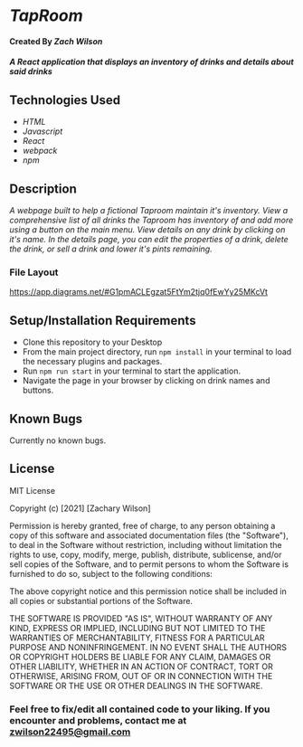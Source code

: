 # _TapRoom_

#### Created By _**Zach Wilson**_

#### _A React application that displays an inventory of drinks and details about said drinks_

## Technologies Used

* _HTML_
* _Javascript_
* _React_
* _webpack_
* _npm_

## Description

_A webpage built to help a fictional Taproom maintain it's inventory. View a comprehensive list of all drinks the Taproom has inventory of and add more using a button on the main menu. View details on any drink by clicking on it's name. In the details page, you can edit the properties of a drink, delete the drink, or sell a drink and lower it's pints remaining._

### File Layout

https://app.diagrams.net/#G1pmACLEgzat5FtYm2tjq0fEwYy25MKcVt

## Setup/Installation Requirements

* Clone this repository to your Desktop
* From the main project directory, run `npm install` in your terminal to load the necessary plugins and packages.
* Run `npm run start` in your terminal to start the application.
* Navigate the page in your browser by clicking on drink names and buttons.

## Known Bugs

Currently no known bugs.

## License

MIT License

Copyright (c) [2021] [Zachary Wilson]

Permission is hereby granted, free of charge, to any person obtaining a copy
of this software and associated documentation files (the "Software"), to deal
in the Software without restriction, including without limitation the rights
to use, copy, modify, merge, publish, distribute, sublicense, and/or sell
copies of the Software, and to permit persons to whom the Software is
furnished to do so, subject to the following conditions:

The above copyright notice and this permission notice shall be included in all
copies or substantial portions of the Software.

THE SOFTWARE IS PROVIDED "AS IS", WITHOUT WARRANTY OF ANY KIND, EXPRESS OR
IMPLIED, INCLUDING BUT NOT LIMITED TO THE WARRANTIES OF MERCHANTABILITY,
FITNESS FOR A PARTICULAR PURPOSE AND NONINFRINGEMENT. IN NO EVENT SHALL THE
AUTHORS OR COPYRIGHT HOLDERS BE LIABLE FOR ANY CLAIM, DAMAGES OR OTHER
LIABILITY, WHETHER IN AN ACTION OF CONTRACT, TORT OR OTHERWISE, ARISING FROM,
OUT OF OR IN CONNECTION WITH THE SOFTWARE OR THE USE OR OTHER DEALINGS IN THE
SOFTWARE.

### Feel free to fix/edit all contained code to your liking. If you encounter and problems, contact me at zwilson22495@gmail.com

